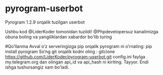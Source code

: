 # pyrogram-userbot
Pyrogram 1.2.9 orqalik tuzilgan userbot

Ushbu kod @LiderKoder tomonidan tuzildi!
@Phpdevelopersuz kanalimizga obuna boling va yangiliklardan xabardor boʻlib turing

#Qoʼllanma
Avval oʼz serveringizga pip orqalik pyrogram ni oʼrnating:
pip install pyrogram
Soʼng git orqalik kodni oling :
gitclone https://github.com/LiderKoder/pyrogram-userbot.git
config.ini faylga my.telegram.org dan olingan api_id va api_hash ni kiriting.
Tayyor. Endi ishga tushursangiz xam boʼladi.
